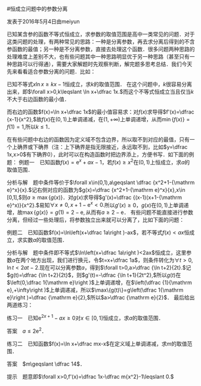 #恒成立问题中的参数分离


发表于2016年5月4日由meiyun


已知某含参的函数不等式恒成立，求参数的取值范围是高中一类常见的问题．对于这类问题的处理，有两种常见的思路：一种是分离参数，再去求分离后得到的不含参函数的最值；另一种是不分离参数，直接去处理这个函数．很多问题两种思路的处理难度上差别不大，也有些问题其中一种思路明显优于另一种思路（甚至只有一种思路可以行得通），需要大家解题时先观察判断，解完题多思考总结．我们今天先来看看适合参数分离的问题．比如：


已知不等式$x\ln x\geqslant kx-1$恒成立，求$k$的取值范围．  在这个问题中，$k$很容易分离出来，即$\forall x>0,k\leqslant \ln x+\dfrac 1x.$而这个不等式恒成立当且仅当$k$不大于右边函数的最小值．


而右边的函数$f(x)=\ln x+\dfrac 1x$的最小值容易求：对$f(x)$求导得$f'(x)=\dfrac {x-1}{x^2},$故$f(x)$在$(0,1)$上单调递减，在$(1,+\infty)$上单调递增，从而$\min\{f(x)\}=f(1)=1,$所以$k\leqslant 1$．


在有些问题中右边的函数因为定义域不包含边界，所以取不到对应的最值，只有一个上确界或下确界（注：上下确界是指无限接近，永远取不到，比如$y=\dfrac 1x,x>0$有下确界$0$），此时可以在构造函数时把边界添上，方便书写．如下面的例题：  例题一　已知函数$f(x)={\mathrm e}^x+ax-1$，若$f(x)\geqslant x^2$在$(0,1)$上恒成立，求$a$的取值范围．


分析与解　题中条件等价于$\forall x\in(0,1),a\geqslant \dfrac {x^2+1-{\mathrm e}^x}{x}.​$记右侧对应的函数为$g(x)=\dfrac {x^2+1-{\mathrm e}^x}{x},x\in [0,1],​$则$a\geqslant \max\{g(x)\}​$．对$g(x)​$求导得$g'(x)=\dfrac {(x-1)(x+1-{\mathrm e}^x)}{x^2}.​$易知$\forall x\ne 0,x+1-{\mathrm e}^x<0.​$所以$g'(x)\geqslant 0​$，$g(x)​$在$(0,1)​$上单调递增，故$\max\{g(x)\}=g(1)=2-{\mathrm e},​$从而有$a\geqslant 2-{\mathrm e}​$．  有些问题不能直接进行参数分离，但经过一些处理后，将参数独立出来就可以分离了，比如下面的问题：


例题二　已知函数$f(x)=\ln\left(x+\dfrac 1a\right )-ax$，若不等式$f(x)<ax$恒成立，求实数$a$的取值范围．


分析与解　题中条件即不等式$\ln\left(x+\dfrac 1a\right )<2ax$恒成立，这里参数$a$在两个地方出现，我们进行换元，令$t=x+\dfrac 1a$，则条件转化为$\forall t>0,\ln t<2at-2.$现在可以分离参数$a$，得到$\forall t>0,a>\dfrac {\ln t+2}{2t}.$记$g(t)=\dfrac {\ln t+2}{2t}$，则$g'(t)=-\dfrac {\ln t+1}{2t^2},$所以$g(t)$在$\left(0,\dfrac 1{\mathrm e}\right )$上单调递增，在$\left(\dfrac {1}{\mathrm e},+\infty\right )$上单调递减，所以$\max\{g(t)\}=g\left(\dfrac 1{\mathrm e}\right )=\dfrac {\mathrm e}{2},$所以$a>\dfrac {\mathrm e}{2}$．  最后给出两道练习：


练习一　已知${\mathrm e}^{2x+1}-ax\geqslant 0$对$x\in[0,1]$恒成立，求$a$的取值范围．


答案　$a\leqslant 2{\mathrm e}^2$．


练习二　已知函数$f(x)=\ln x+\dfrac mx-x$在定义域上单调递减，求$m$的取值范围．


答案　$m\geqslant \dfrac 14$．


提示　题意即$\forall x>0,f'(x)=\dfrac 1x-\dfrac m{x^2}-1\leqslant 0.$


